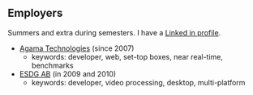 ## Employers
Summers and extra during semesters. I have a [Linked in
profile](http://se.linkedin.com/pub/simon-pantzare/22/915/a4).

 * [Agama Technologies](http://agama.tv) (since 2007)
    * keywords: developer, web, set-top boxes, near real-time, benchmarks
 * [ESDG AB](http://esdg.se) (in 2009 and 2010)
    * keywords: developer, video processing, desktop, multi-platform

